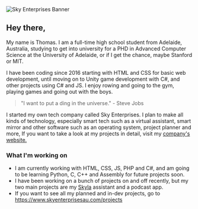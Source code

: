 <img src="https://raw.githubusercontent.com/THHamiltonSmith/Sky-Enterprises/master/Branding/Banners/Twitter-Banner.jpg?token=AEYBD62IYKZB4YBCCKP4OODAQC4AA" alt="Sky Enterprises Banner">

## Hey there,

My name is Thomas. I am a full-time high school student from Adelaide, Australia, studying to get into university for a PHD in Advanced Computer Science at the University of Adelaide, or if I get the chance, maybe Stanford or MIT.

I have been coding since 2016 starting with HTML and CSS for basic web development, until moving on to Unity game development with C#, and other projects using C# and JS. I enjoy rowing and going to the gym, playing games and going out with the boys.

> "I want to put a ding in the universe." - Steve Jobs

I started my own tech company called Sky Enterprises. I plan to make all kinds of technology, especially smart tech such as a virtual assistant, smart mirror and other software such as an operating system, project planner and more, If you want to take a look at my projects in detail, visit my <a href="https://www.skyenterprisesau.com">company's website.</a>

### What I'm working on

- I am currently working with HTML, CSS, JS, PHP and C#, and am going to be learning Python, C, C++ and Assembly for future projects soon.
- I have been working on a bunch of projects on and off recently, but my two main projects are my <a href="https://skyenterprisesau.com/skyla">Skyla</a> assistant and a podcast app.
 - If you want to see all my planned and in-dev projects, go to https://www.skyenterprisesau.com/projects
